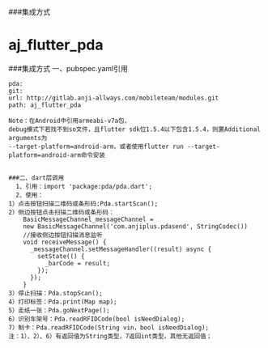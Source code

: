 ###集成方式
# aj_flutter_pda


###集成方式
一、pubspec.yaml引用

    pda:
    git:
    url: http://gitlab.anji-allways.com/mobileteam/modules.git
    path: aj_flutter_pda

    Note：在Android中引用armeabi-v7a包，
    debug模式下若找不到so文件，且flutter sdk位1.5.4以下包含1.5.4，则置Additional arguments为
    --target-platform=android-arm，或者使用flutter run --target-platform=android-arm命令安装

```

###二、dart层调用
  1、引用：import 'package:pda/pda.dart';
  2、使用：
1）点击按钮扫描二维码或条形码:Pda.startScan();
2）侧边按钮点击扫描二维码或条形码：
	BasicMessageChannel_messageChannel =
	new BasicMessageChannel('com.anjiplus.pdasend', StringCodec())
	//接收侧边按钮扫描消息监听
	void receiveMessage() {
	  _messageChannel.setMessageHandler((result) async {
		setState(() {
		  _barCode = result;
		});
	  });
	}
3）停止扫描：Pda.stopScan();
4）打印标签：Pda.print(Map map);
5）走纸一张：Pda.goNextPage();
6）识别车架号：Pda.readRFIDCode(bool isNeedDialog);
7）制卡：Pda.readRFIDCode(String vin，bool isNeedDialog);
注：1）、2）、6）有返回值为String类型，7返回int类型，其他无返回值；
```
